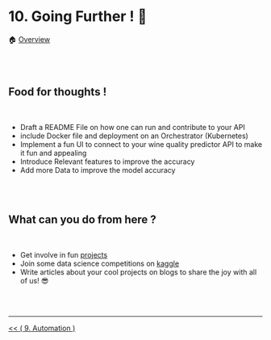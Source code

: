 # 10. Going Further ! :rocket:

:house: [Overview](../../README.md)

<br>
<br>

##  Food for thoughts !
<br>

- Draft a README File on how one can run and contribute to  your API 
- include Docker file and deployment on an Orchestrator (Kubernetes) 
- Implement a fun UI to connect to your wine quality predictor API to make it fun and appealing 
- Introduce Relevant features to improve the accuracy 
- Add more Data to improve the model accuracy 

<br>
<br>
  
##  What can you do from here ? 
<br>

-  Get involve in fun [projects](https://elitedatascience.com/machine-learning-projects-for-beginners)
-  Join some data science  competitions on  [kaggle](https://www.kaggle.com/competitions)
-  Write articles about your cool projects on blogs to share the joy with all of us! :sunglasses:


<br>
<br>

---


[ << ( 9. Automation ) ](../chapters/chapter_9.md)
 
 